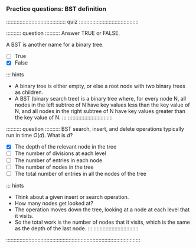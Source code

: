 
### Practice questions: BST definition

:::::::::::::::::::::::::::::::::::::::: quiz ::::::::::::::::::::::::::::::::::::::::

:::::::::: question ::::::::::
Answer TRUE or FALSE.

A BST is another name for a binary tree.

- [ ] True
- [x] False

::: hints
- A binary tree is either empty, or else a root node with
two binary trees as children.
- A BST (binary search tree) is a binary tree where, for
every node N, all nodes in the left subtree of N have key values
less than the key value of N, and all nodes in the right
subtree of N have key values greater than the key value of N.
:::
::::::::::::::::::::::::::::::



:::::::::: question ::::::::::
BST search, insert, and delete operations typically run in time $O(d)$. What is $d$?

- [x] The depth of the relevant node in the tree
- [ ] The number of divisions at each level
- [ ] The number of entries in each node
- [ ] The number of nodes in the tree
- [ ] The total number of entries in all the nodes of the tree

::: hints
- Think about a given insert or search operation.
- How many nodes get looked at?
- The operation moves down the tree, looking at a node at each level that it visits.
- So the total work is the number of nodes that it visits, which is the same as the depth of the last node.
:::
::::::::::::::::::::::::::::::

::::::::::::::::::::::::::::::::::::::::::::::::::::::::::::::::::::::::::::::::::::::::::

